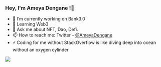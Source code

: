 ### Hey, I'm Ameya Dengane !👋

- 🔭 I’m currently working on Bank3.0
- 🌱 Learning Web3
- 💬 Ask me about NFT, Dao, Defi.
- 📫 How to reach me: Twitter - [@AmeyaDengane](https://www.linkedin.com/in/ameya-dengane-8429981b0/)
- ⚡ Coding for me without StackOverflow is like diving deep into ocean without an oxygen cylinder

<img src = "https://github-readme-stats.vercel.app/api?username=ameya5o9&&show_icons=true&title_color=ffffff&icon_color=bb2acf&text_color=daf7dc&bg_color=151515">
